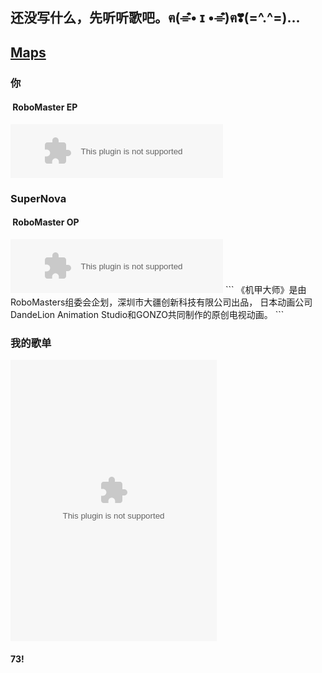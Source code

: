 ## 还没写什么，先听听歌吧。ฅ(⌯͒• ɪ •⌯͒)ฅ❣(=^.^=)...

## [Maps](/maps/)

### 你
####  **RoboMaster EP**

<embed src="//music.163.com/style/swf/widget.swf?sid=518895890&type=2&auto=1&width=320&height=66" width="340" height="86"  allowNetworking="all">

### SuperNova
####  **RoboMaster OP**

<embed src="//music.163.com/style/swf/widget.swf?sid=909799896&type=3&auto=0&width=320&height=66" width="340" height="86"  allowNetworking="all">
```
《机甲大师》是由RoboMasters组委会企划，深圳市大疆创新科技有限公司出品，
          日本动画公司DandeLion Animation Studio和GONZO共同制作的原创电视动画。
```

### 我的歌单

<embed src="//music.163.com/style/swf/widget.swf?sid=819268134&type=0&auto=1&width=310&height=430" width="330" height="450"  allowNetworking="all">



#### 73!
